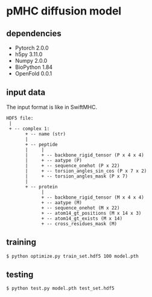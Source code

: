 # pMHC diffusion model

## dependencies

 - Pytorch 2.0.0
 - h5py 3.11.0
 - Numpy 2.0.0
 - BioPython 1.84
 - OpenFold 0.0.1

## input data

The input format is like in SwiftMHC.

```
HDF5 file:
 |
 + -- complex 1:
       + -- name (str)
       |
       + -- peptide
       |     |
       |     + -- backbone_rigid_tensor (P x 4 x 4)
       |     + -- aatype (P)
       |     + -- sequence_onehot (P x 22)
       |     + -- torsion_angles_sin_cos (P x 7 x 2)
       |     + -- torsion_angles_mask (P x 7)
       |
       + -- protein
             |
             + -- backbone_rigid_tensor (M x 4 x 4)
             + -- aatype (M)
             + -- sequence_onehot (M x 22)
             + -- atom14_gt_positions (M x 14 x 3)
             + -- atom14_gt_exists (M x 14)
             + -- cross_residues_mask (M)
```
## training

```
$ python optimize.py train_set.hdf5 100 model.pth
```

## testing

```
$ python test.py model.pth test_set.hdf5
```
